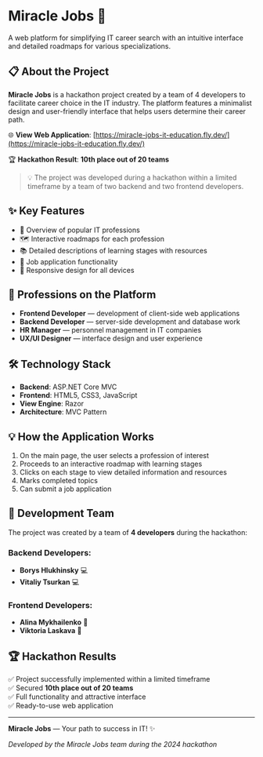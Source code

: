 # Miracle Jobs 🎯

A web platform for simplifying IT career search with an intuitive interface and detailed roadmaps for various specializations.

## 📋 About the Project

**Miracle Jobs** is a hackathon project created by a team of 4 developers to facilitate career choice in the IT industry. The platform features a minimalist design and user-friendly interface that helps users determine their career path.

🌐 **View Web Application**: [https://miracle-jobs-it-education.fly.dev/](https://miracle-jobs-it-education.fly.dev/)

🏆 **Hackathon Result**: **10th place out of 20 teams**

> 💡 The project was developed during a hackathon within a limited timeframe by a team of two backend and two frontend developers.

## ✨ Key Features

- 🎨 Overview of popular IT professions
- 🗺️ Interactive roadmaps for each profession
- 📚 Detailed descriptions of learning stages with resources
- 💼 Job application functionality
- 📱 Responsive design for all devices

## 🚀 Professions on the Platform

- **Frontend Developer** — development of client-side web applications
- **Backend Developer** — server-side development and database work
- **HR Manager** — personnel management in IT companies
- **UX/UI Designer** — interface design and user experience

## 🛠️ Technology Stack

- **Backend**: ASP.NET Core MVC
- **Frontend**: HTML5, CSS3, JavaScript
- **View Engine**: Razor
- **Architecture**: MVC Pattern

## 💡 How the Application Works

1. On the main page, the user selects a profession of interest
2. Proceeds to an interactive roadmap with learning stages
3. Clicks on each stage to view detailed information and resources
4. Marks completed topics
5. Can submit a job application

## 👥 Development Team

The project was created by a team of **4 developers** during the hackathon:

### Backend Developers:
- **Borys Hlukhinsky** 💻
- **Vitaliy Tsurkan** 💻

### Frontend Developers:
- **Alina Mykhailenko** 🎨
- **Viktoria Laskava** 🎨

## 🏆 Hackathon Results

✅ Project successfully implemented within a limited timeframe  
✅ Secured **10th place out of 20 teams**  
✅ Full functionality and attractive interface  
✅ Ready-to-use web application

---

**Miracle Jobs** — Your path to success in IT! ✨

*Developed by the Miracle Jobs team during the 2024 hackathon*

